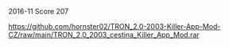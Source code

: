 2016-11 Score 207

https://github.com/hornster02/TRON_2.0-2003-Killer-App-Mod-CZ/raw/main/TRON_2.0_2003_cestina_Killer_App_Mod.rar
